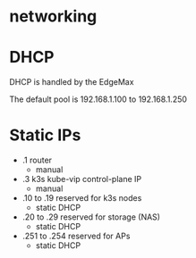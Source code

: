 # networking

# DHCP

DHCP is handled by the EdgeMax

The default pool is 192.168.1.100 to 192.168.1.250

# Static IPs
- .1 router
  - manual
- .3 k3s kube-vip control-plane IP
  - manual
- .10 to .19 reserved for k3s nodes
  - static DHCP
- .20 to .29 reserved for storage (NAS)
  - static DHCP
- .251 to .254 reserved for APs
  - static DHCP
